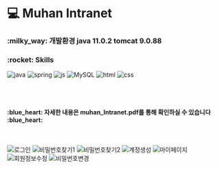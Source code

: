 # :computer: Muhan Intranet
<h3> :milky_way: 개발환경 java 11.0.2 tomcat 9.0.88</h3>
<h3> :rocket: Skills</h3>

![java](https://img.shields.io/badge/Java-ED8B00?style=for-the-badge&logo=openjdk&logoColor=white) 
![spring](https://img.shields.io/badge/Spring-6DB33F?style=for-the-badge&logo=spring&logoColor=white) 
![js](https://img.shields.io/badge/JavaScript-F7DF1E?style=for-the-badge&logo=JavaScript&logoColor=white) 
![MySQL](https://img.shields.io/badge/mysql-%2300f.svg?style=for-the-badge&logo=mysql&logoColor=white) 
![html](https://img.shields.io/badge/HTML5-E34F26?style=for-the-badge&logo=html5&logoColor=white) 
![css](https://img.shields.io/badge/CSS-239120?&style=for-the-badge&logo=css3&logoColor=white) 

<br><br>

<h4> :blue_heart: 자세한 내용은 muhan_Intranet.pdf를 통해 확인하실 수 있습니다 :blue_heart:</h4>
<br>

![로그인](https://github.com/guhyemin/muhan/assets/166671559/2d8341fd-e4d3-4c3b-ab8b-40fc21f687e2)
![비밀번호찾기1](https://github.com/guhyemin/muhan/assets/166671559/6ea7cc68-856a-488e-81ce-42c4595fca3b)
![비밀번호찾기2](https://github.com/guhyemin/muhan/assets/166671559/28a05b2b-0938-482f-997a-04792709a6a3)
![계정생성](https://github.com/guhyemin/muhan/assets/166671559/c8119fad-b60b-4854-8eb6-791e8da9a115)
![마이페이지](https://github.com/guhyemin/muhan/assets/166671559/5795473e-c5c0-48b0-ad39-5cfdb2396cc4)
![회원정보수정](https://github.com/guhyemin/muhan/assets/166671559/3c98e591-014e-4c74-ba7f-bb440cce076d)
![비밀번호변경](https://github.com/guhyemin/muhan/assets/166671559/865c388f-7eb5-46bc-91bc-cb0c631545d1)
